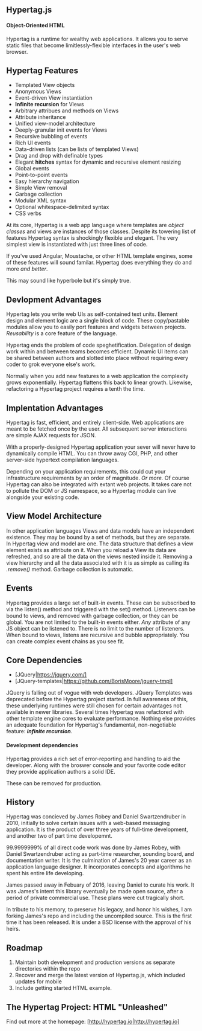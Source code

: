 
## Hypertag.js
#### Object-Oriented HTML

Hypertag is a runtime for wealthy web applications.  It allows you to serve static files that become limitlessly-flexible interfaces in the user's web browser.


## Hypertag Features

* Templated View objects
* Anonymous Views
* Event-driven View instantiation
* **Infinite recursion** for Views
* Arbitrary attribues and methods on Views
* Attribute inheritance
* Unified view-model architecture
* Deeply-granular init events for Views
* Recursive bubbling of events
* Rich UI events
* Data-driven lists (can be lists of templated Views)
* Drag and drop with definable types
* Elegant **hitches** syntax for dynamic and recursive element resizing
* Global events
* Point-to-point events
* Easy hierarchy navigation
* Simple View removal
* Garbage collection
* Modular XML syntax
* Optional whitespace-delimited syntax
* CSS verbs

At its core, Hypertag is a web app language where templates are *object classes* and views are instances of those classes. Despite its towering list of features Hypertag syntax is shockingly flexible and elegant. The very simplest view is instantiated with just three lines of code.

If you've used Angular, Moustache, or other HTML template engines, some of these features will sound familar.  Hypertag does everything they do and more *and better*.

This may sound like hyperbole but it's simply true.


## Devlopment Advantages

Hypertag lets you write web UIs as self-contained text units. Element design and element logic are a single block of code. These copy/pastable modules allow you to easily port features and widgets between projects.  *Reusability* is a core feature of the language.

Hypertag ends the problem of code speghetification.  Delegation of design work within and between teams becomes efficient.  Dynamic UI items can be shared between authors and slotted into place without requiring every coder to grok everyone else's work.

Normally when you add new features to a web application the complexity grows exponentially.  Hypertag flattens this back to linear growth. Likewise, refactoring a Hypertag project requires a tenth the time.


## Implentation Advantages

Hypertag is fast, efficient, and entirely client-side.  Web applications are meant to be fetched once by the user. All subsequent server interactions are simple AJAX requests for JSON.

With a properly-designed Hypertag application your sever will never have to dynamically compile HTML.  You can throw away CGI, PHP, and other server-side hypertext compilation languages.

Depending on your application requirements, this could cut your infrastructure requirements by an order of magnitude.  *Or more.*
Of course Hypertag can also be integrated with extant web projects.  It takes care not to pollute the DOM or JS namespace, so a Hypertag module can live alongside your existing  code.


## View Model Architecture

In other application languages Views and data models have an independent existence. They may be bound by a set of methods, but they are separate.  In Hypertag view and model are one. The data structure that defines a view element exists as attribute on it.  When you reload a View its data are refreshed, and so are all the data on the views nested inside it.  Removing a view hierarchy and all the data associated with it is as simple as calling its *.remove()* method.  Garbage collection is automatic.


## Events

Hypertag provides a large set of built-in events.  These can be subscribed to via the listen() method and triggered with the set() method.  Listeners can be bound to views, and removed with garbage collection, or they can be global. You are not limited to the built-in events either. *Any* attribute of any JS object can be listened to. There is no limit to the number of listeners.  When bound to views, listens are recursive and bubble appropriately.  You can create complex event chains as you see fit.


## Core Dependencies

* [JQuery|https://jquery.com/]
* [JQuery-templates|https://github.com/BorisMoore/jquery-tmpl]

JQuery is falling out of vogue with web developers.  JQuery Templates was deprecated before the Hypertag project started.  In full awareness of this, these underlying runtimes were still chosen for certain advantages not available in newer libraries.  Several times Hypertag was refactored with other template engine cores to evaluate performance.  Nothing else provides an adequate foundation for Hypertag's fundamental, non-negotiable feature: ***infinite recursion***.


#### Development dependencies

Hypertag provides a rich set of error-reporting and handling to aid the developer. Along with the broswer console and your favorite code editor they provide application authors a solid IDE.

These can be removed for production.

## History

Hypertag was concieved by James Robey and Daniel Swartzendruber in 2010, initially to solve certain issues with a web-based messaging application.  It is the product of over three years of full-time development, and another two of part time developemnt.

99.9999999% of all direct code work was done by James Robey, with Daniel Swartzendruber acting as part-time researcher, sounding board, and documentation writer.  It is the culmination of James's 20 year career as an application language designer.  It incorporates concepts and algorithms he spent his entire life developing.

James passed away in Febuary of 2016, leaving Daniel to curate his work. It was James's intent this library eventually be made open source, after a period of private commercial use.  These plans were cut tragically short.

In tribute to his memory, to preserve his legacy, and honor his wishes, I am forking James's repo and including the uncompiled source.  This is the first time it has been released.  It is under a BSD license with the approval of his heirs.


## Roadmap

1. Maintain both development and production versions as separate directories within the repo
2. Recover and merge the latest version of Hypertag.js, which included updates for mobile
3. Include getting started HTML example.


## The Hypertag Project: HTML "Unleashed"

Find out more at the homepage: [http://hypertag.io|http://hypertag.io]
